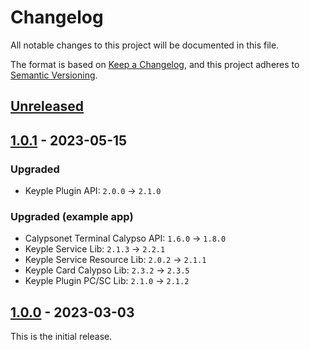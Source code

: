 # Changelog
All notable changes to this project will be documented in this file.

The format is based on [Keep a Changelog](https://keepachangelog.com/en/1.0.0/),
and this project adheres to [Semantic Versioning](https://semver.org/spec/v2.0.0.html).

## [Unreleased]

## [1.0.1] - 2023-05-15
### Upgraded
- Keyple Plugin API: `2.0.0` -> `2.1.0`
### Upgraded (example app)
- Calypsonet Terminal Calypso API: `1.6.0` -> `1.8.0`
- Keyple Service Lib: `2.1.3` -> `2.2.1`
- Keyple Service Resource Lib: `2.0.2` -> `2.1.1`
- Keyple Card Calypso Lib: `2.3.2` -> `2.3.5`
- Keyple Plugin PC/SC Lib: `2.1.0` -> `2.1.2`

## [1.0.0] - 2023-03-03
This is the initial release.

[unreleased]: https://github.com/calypsonet/keyple-plugin-cna-legacyhsm-java-lib/compare/1.0.1...HEAD
[1.0.1]: https://github.com/calypsonet/keyple-plugin-cna-legacyhsm-java-lib/compare/1.0.0...1.0.1
[1.0.0]: https://github.com/calypsonet/keyple-plugin-cna-legacyhsm-java-lib/releases/tag/1.0.0
